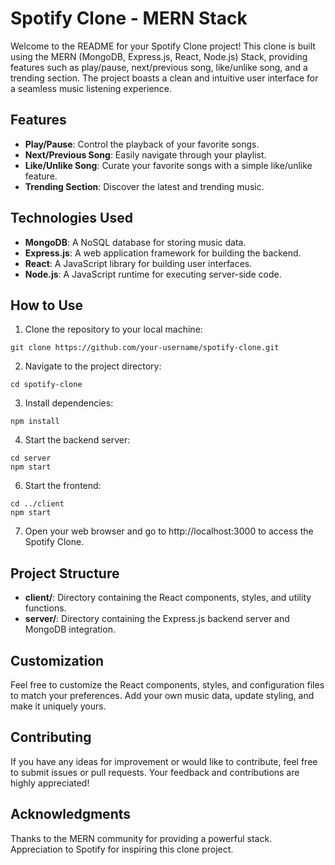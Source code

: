 # Spotify Clone - MERN Stack
Welcome to the README for your Spotify Clone project! This clone is built using the MERN (MongoDB, Express.js, React, Node.js) Stack, providing features such as play/pause, next/previous song, like/unlike song, and a trending section. The project boasts a clean and intuitive user interface for a seamless music listening experience.

## Features
- **Play/Pause**: Control the playback of your favorite songs.
- **Next/Previous Song**: Easily navigate through your playlist.
- **Like/Unlike Song**: Curate your favorite songs with a simple like/unlike feature.
- **Trending Section**: Discover the latest and trending music.

## Technologies Used
- **MongoDB**: A NoSQL database for storing music data.
- **Express.js**: A web application framework for building the backend.
- **React**: A JavaScript library for building user interfaces.
- **Node.js**: A JavaScript runtime for executing server-side code.

## How to Use
1. Clone the repository to your local machine:
```
git clone https://github.com/your-username/spotify-clone.git
```
2. Navigate to the project directory:
```
cd spotify-clone
```
3. Install dependencies:
```
npm install
```
4. Start the backend server:
```
cd server
npm start
```
6. Start the frontend:
```
cd ../client
npm start
```
7. Open your web browser and go to http://localhost:3000 to access the Spotify Clone.

## Project Structure
- **client/**: Directory containing the React components, styles, and utility functions.
- **server/**: Directory containing the Express.js backend server and MongoDB integration.

## Customization
Feel free to customize the React components, styles, and configuration files to match your preferences. Add your own music data, update styling, and make it uniquely yours.

## Contributing
If you have any ideas for improvement or would like to contribute, feel free to submit issues or pull requests. Your feedback and contributions are highly appreciated!

## Acknowledgments
Thanks to the MERN community for providing a powerful stack.
Appreciation to Spotify for inspiring this clone project.